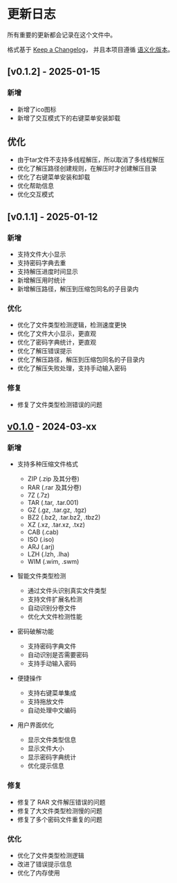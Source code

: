# 更新日志

所有重要的更新都会记录在这个文件中。

格式基于 [Keep a Changelog](https://keepachangelog.com/zh-CN/1.0.0/)，
并且本项目遵循 [语义化版本](https://semver.org/lang/zh-CN/)。

## [v0.1.2] - 2025-01-15

### 新增
- 新增了ico图标
- 新增了交互模式下的右键菜单安装卸载

## 优化
- 由于tar文件不支持多线程解压，所以取消了多线程解压
- 优化了解压路径创建规则，在解压时才创建解压目录
- 优化了右键菜单安装和卸载
- 优化帮助信息
- 优化交互模式

## [v0.1.1] - 2025-01-12

### 新增
- 支持文件大小显示
- 支持密码字典去重
- 支持解压进度时间显示
- 新增解压用时统计
- 新增解压路径，解压到压缩包同名的子目录内

### 优化
- 优化了文件类型检测逻辑，检测速度更快
- 优化了文件大小显示，更直观
- 优化了密码字典统计，更直观
- 优化了解压错误提示
- 优化了解压路径，解压到压缩包同名的子目录内
- 优化了解压失败处理，支持手动输入密码

### 修复
- 修复了文件类型检测错误的问题





## [v0.1.0] - 2024-03-xx

### 新增
- 支持多种压缩文件格式
  - ZIP (.zip 及其分卷)
  - RAR (.rar 及其分卷)
  - 7Z (.7z)
  - TAR (.tar, .tar.001)
  - GZ (.gz, .tar.gz, .tgz)
  - BZ2 (.bz2, .tar.bz2, .tbz2)
  - XZ (.xz, .tar.xz, .txz)
  - CAB (.cab)
  - ISO (.iso)
  - ARJ (.arj)
  - LZH (.lzh, .lha)
  - WIM (.wim, .swm)

- 智能文件类型检测
  - 通过文件头识别真实文件类型
  - 支持文件扩展名检测
  - 自动识别分卷文件
  - 优化大文件检测性能

- 密码破解功能
  - 支持密码字典文件
  - 自动识别是否需要密码
  - 支持手动输入密码

- 便捷操作
  - 支持右键菜单集成
  - 支持拖放文件
  - 自动处理中文编码

- 用户界面优化
  - 显示文件类型信息
  - 显示文件大小
  - 显示密码字典统计
  - 优化提示信息

### 修复
- 修复了 RAR 文件解压错误的问题
- 修复了大文件类型检测慢的问题
- 修复了多个密码文件重复的问题

### 优化
- 优化了文件类型检测逻辑
- 改进了错误提示信息
- 优化了内存使用

[v0.1.0]: https://github.com/hillghost86/7zrpw/releases/tag/v0.1.0